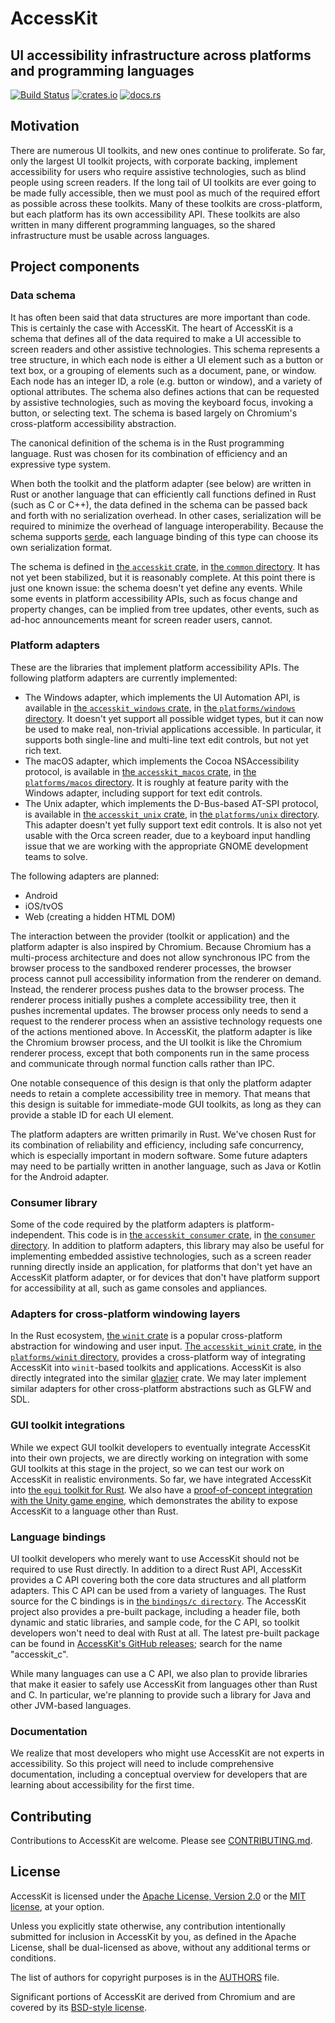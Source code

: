 # AccessKit

## UI accessibility infrastructure across platforms and programming languages

[![Build Status](https://github.com/AccessKit/accesskit/actions/workflows/ci.yml/badge.svg)](https://github.com/AccessKit/accesskit/actions)
[![crates.io](https://img.shields.io/crates/v/accesskit)](https://crates.io/crates/accesskit)
[![docs.rs](https://docs.rs/accesskit/badge.svg)](https://docs.rs/accesskit/)

## Motivation

There are numerous UI toolkits, and new ones continue to proliferate. So far, only the largest UI toolkit projects, with corporate backing, implement accessibility for users who require assistive technologies, such as blind people using screen readers. If the long tail of UI toolkits are ever going to be made fully accessible, then we must pool as much of the required effort as possible across these toolkits. Many of these toolkits are cross-platform, but each platform has its own accessibility API. These toolkits are also written in many different programming languages, so the shared infrastructure must be usable across languages.

## Project components

### Data schema

It has often been said that data structures are more important than code. This is certainly the case with AccessKit. The heart of AccessKit is a schema that defines all of the data required to make a UI accessible to screen readers and other assistive technologies. This schema represents a tree structure, in which each node is either a UI element such as a button or text box, or a grouping of elements such as a document, pane, or window. Each node has an integer ID, a role (e.g. button or window), and a variety of optional attributes. The schema also defines actions that can be requested by assistive technologies, such as moving the keyboard focus, invoking a button, or selecting text. The schema is based largely on Chromium's cross-platform accessibility abstraction.

The canonical definition of the schema is in the Rust programming language. Rust was chosen for its combination of efficiency and an expressive type system.

When both the toolkit and the platform adapter (see below) are written in Rust or another language that can efficiently call functions defined in Rust (such as C or C++), the data defined in the schema can be passed back and forth with no serialization overhead. In other cases, serialization will be required to minimize the overhead of language interoperability. Because the schema supports [serde](https://serde.rs/), each language binding of this type can choose its own serialization format.

The schema is defined in [the `accesskit` crate](https://crates.io/crates/accesskit), in [the `common` directory](https://github.com/AccessKit/accesskit/tree/main/common). It has not yet been stabilized, but it is reasonably complete. At this point there is just one known issue: the schema doesn't yet define any events. While some events in platform accessibility APIs, such as focus change and property changes, can be implied from tree updates, other events, such as ad-hoc announcements meant for screen reader users, cannot.

### Platform adapters

These are the libraries that implement platform accessibility APIs. The following platform adapters are currently implemented:

* The Windows adapter, which implements the UI Automation API, is available in [the `accesskit_windows` crate](https://crates.io/crates/accesskit_windows), in [the `platforms/windows` directory](https://github.com/AccessKit/accesskit/tree/main/platforms/windows). It doesn't yet support all possible widget types, but it can now be used to make real, non-trivial applications accessible. In particular, it supports both single-line and multi-line text edit controls, but not yet rich text.
* The macOS adapter, which implements the Cocoa NSAccessibility protocol, is available in [the `accesskit_macos` crate](https://crates.io/crates/accesskit_macos), in [the `platforms/macos` directory](https://github.com/AccessKit/accesskit/tree/main/platforms/macos). It is roughly at feature parity with the Windows adapter, including support for text edit controls.
* The Unix adapter, which implements the D-Bus-based AT-SPI protocol, is available in [the `accesskit_unix` crate](https://crates.io/crates/accesskit_unix), in [the `platforms/unix` directory](https://github.com/AccessKit/accesskit/tree/main/platforms/unix). This adapter doesn't yet fully support text edit controls. It is also not yet usable with the Orca screen reader, due to a keyboard input handling issue that we are working with the appropriate GNOME development teams to solve.

The following adapters are planned:

* Android
* iOS/tvOS
* Web (creating a hidden HTML DOM)

The interaction between the provider (toolkit or application) and the platform adapter is also inspired by Chromium. Because Chromium has a multi-process architecture and does not allow synchronous IPC from the browser process to the sandboxed renderer processes, the browser process cannot pull accessibility information from the renderer on demand. Instead, the renderer process pushes data to the browser process. The renderer process initially pushes a complete accessibility tree, then it pushes incremental updates. The browser process only needs to send a request to the renderer process when an assistive technology requests one of the actions mentioned above. In AccessKit, the platform adapter is like the Chromium browser process, and the UI toolkit is like the Chromium renderer process, except that both components run in the same process and communicate through normal function calls rather than IPC.

One notable consequence of this design is that only the platform adapter needs to retain a complete accessibility tree in memory. That means that this design is suitable for immediate-mode GUI toolkits, as long as they can provide a stable ID for each UI element.

The platform adapters are written primarily in Rust. We've chosen Rust for its combination of reliability and efficiency, including safe concurrency, which is especially important in modern software. Some future adapters may need to be partially written in another language, such as Java or Kotlin for the Android adapter.

### Consumer library

Some of the code required by the platform adapters is platform-independent. This code is in [the `accesskit_consumer` crate](https://crates.io/crates/accesskit_consumer), in [the `consumer` directory](https://github.com/AccessKit/accesskit/tree/main/consumer). In addition to platform adapters, this library may also be useful for implementing embedded assistive technologies, such as a screen reader running directly inside an application, for platforms that don't yet have an AccessKit platform adapter, or for devices that don't have platform support for accessibility at all, such as game consoles and appliances.

### Adapters for cross-platform windowing layers

In the Rust ecosystem, [the `winit` crate](https://crates.io/crates/winit) is a popular cross-platform abstraction for windowing and user input. [The `accesskit_winit` crate](https://crates.io/crates/accesskit_winit), in [the `platforms/winit` directory](https://github.com/AccessKit/accesskit/tree/main/platforms/winit), provides a cross-platform way of integrating AccessKit into `winit`-based toolkits and applications. AccessKit is also directly integrated into the similar [glazier](https://github.com/linebender/glazier) crate. We may later implement similar adapters for other cross-platform abstractions such as GLFW and SDL.

### GUI toolkit integrations

While we expect GUI toolkit developers to eventually integrate AccessKit into their own projects, we are directly working on integration with some GUI toolkits at this stage in the project, so we can test our work on AccessKit in realistic environments. So far, we have integrated AccessKit into [the `egui` toolkit for Rust](https://github.com/emilk/egui). We also have a [proof-of-concept integration with the Unity game engine](https://github.com/AccessKit/the-intercept), which demonstrates the ability to expose AccessKit to a language other than Rust.

### Language bindings

UI toolkit developers who merely want to use AccessKit should not be required to use Rust directly. In addition to a direct Rust API, AccessKit provides a C API covering both the core data structures and all platform adapters. This C API can be used from a variety of languages. The Rust source for the C bindings is in [the `bindings/c directory`](https://github.com/AccessKit/accesskit/tree/main/bindings/c). The AccessKit project also provides a pre-built package, including a header file, both dynamic and static libraries, and sample code, for the C API, so toolkit developers won't need to deal with Rust at all. The latest pre-built package can be found in [AccessKit's GitHub releases](https://github.com/AccessKit/accesskit/releases); search for the name "accesskit_c".

While many languages can use a C API, we also plan to provide libraries that make it easier to safely use AccessKit from languages other than Rust and C. In particular, we're planning to provide such a library for Java and other JVM-based languages.

### Documentation

We realize that most developers who might use AccessKit are not experts in accessibility. So this project will need to include comprehensive documentation, including a conceptual overview for developers that are learning about accessibility for the first time.

## Contributing

Contributions to AccessKit are welcome. Please see [CONTRIBUTING.md](./CONTRIBUTING.md).

## License

AccessKit is licensed under the [Apache License, Version 2.0](LICENSE-APACHE) or the [MIT license](LICENSE-MIT), at your option.

Unless you explicitly state otherwise, any contribution intentionally submitted for inclusion in AccessKit by you, as defined in the Apache License, shall be dual-licensed as above, without any additional terms or conditions.

The list of authors for copyright purposes is in the [AUTHORS](AUTHORS) file.

Significant portions of AccessKit are derived from Chromium and are covered by its [BSD-style license](LICENSE.chromium).
